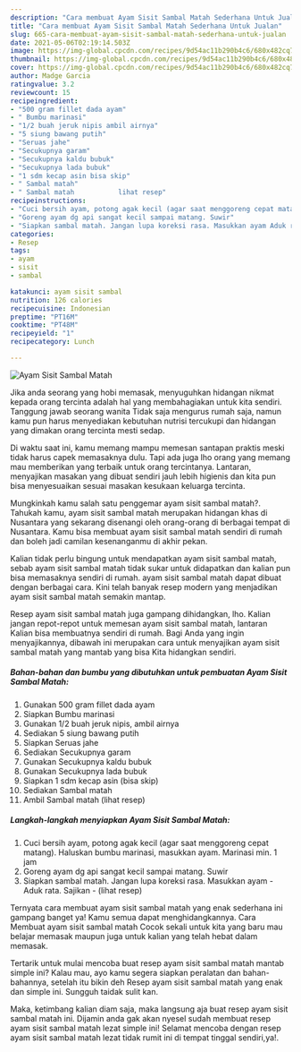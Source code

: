 ```yaml
---
description: "Cara membuat Ayam Sisit Sambal Matah Sederhana Untuk Jualan"
title: "Cara membuat Ayam Sisit Sambal Matah Sederhana Untuk Jualan"
slug: 665-cara-membuat-ayam-sisit-sambal-matah-sederhana-untuk-jualan
date: 2021-05-06T02:19:14.503Z
image: https://img-global.cpcdn.com/recipes/9d54ac11b290b4c6/680x482cq70/ayam-sisit-sambal-matah-foto-resep-utama.jpg
thumbnail: https://img-global.cpcdn.com/recipes/9d54ac11b290b4c6/680x482cq70/ayam-sisit-sambal-matah-foto-resep-utama.jpg
cover: https://img-global.cpcdn.com/recipes/9d54ac11b290b4c6/680x482cq70/ayam-sisit-sambal-matah-foto-resep-utama.jpg
author: Madge Garcia
ratingvalue: 3.2
reviewcount: 15
recipeingredient:
- "500 gram fillet dada ayam"
- " Bumbu marinasi"
- "1/2 buah jeruk nipis ambil airnya"
- "5 siung bawang putih"
- "Seruas jahe"
- "Secukupnya garam"
- "Secukupnya kaldu bubuk"
- "Secukupnya lada bubuk"
- "1 sdm kecap asin bisa skip"
- " Sambal matah"
- " Sambal matah           lihat resep"
recipeinstructions:
- "Cuci bersih ayam, potong agak kecil (agar saat menggoreng cepat matang). Haluskan bumbu marinasi, masukkan ayam. Marinasi min. 1 jam"
- "Goreng ayam dg api sangat kecil sampai matang. Suwir"
- "Siapkan sambal matah. Jangan lupa koreksi rasa. Masukkan ayam Aduk rata. Sajikan           (lihat resep)"
categories:
- Resep
tags:
- ayam
- sisit
- sambal

katakunci: ayam sisit sambal 
nutrition: 126 calories
recipecuisine: Indonesian
preptime: "PT16M"
cooktime: "PT48M"
recipeyield: "1"
recipecategory: Lunch

---
```



![Ayam Sisit Sambal Matah](https://img-global.cpcdn.com/recipes/9d54ac11b290b4c6/680x482cq70/ayam-sisit-sambal-matah-foto-resep-utama.jpg)

Jika anda seorang yang hobi memasak, menyuguhkan hidangan nikmat kepada orang tercinta adalah hal yang membahagiakan untuk kita sendiri. Tanggung jawab seorang  wanita Tidak saja mengurus rumah saja, namun kamu pun harus menyediakan kebutuhan nutrisi tercukupi dan hidangan yang dimakan orang tercinta mesti sedap.

Di waktu  saat ini, kamu memang mampu memesan santapan praktis meski tidak harus capek memasaknya dulu. Tapi ada juga lho orang yang memang mau memberikan yang terbaik untuk orang tercintanya. Lantaran, menyajikan masakan yang dibuat sendiri jauh lebih higienis dan kita pun bisa menyesuaikan sesuai masakan kesukaan keluarga tercinta. 



Mungkinkah kamu salah satu penggemar ayam sisit sambal matah?. Tahukah kamu, ayam sisit sambal matah merupakan hidangan khas di Nusantara yang sekarang disenangi oleh orang-orang di berbagai tempat di Nusantara. Kamu bisa membuat ayam sisit sambal matah sendiri di rumah dan boleh jadi camilan kesenanganmu di akhir pekan.

Kalian tidak perlu bingung untuk mendapatkan ayam sisit sambal matah, sebab ayam sisit sambal matah tidak sukar untuk didapatkan dan kalian pun bisa memasaknya sendiri di rumah. ayam sisit sambal matah dapat dibuat dengan berbagai cara. Kini telah banyak resep modern yang menjadikan ayam sisit sambal matah semakin mantap.

Resep ayam sisit sambal matah juga gampang dihidangkan, lho. Kalian jangan repot-repot untuk memesan ayam sisit sambal matah, lantaran Kalian bisa membuatnya sendiri di rumah. Bagi Anda yang ingin menyajikannya, dibawah ini merupakan cara untuk menyajikan ayam sisit sambal matah yang mantab yang bisa Kita hidangkan sendiri.

<!--inarticleads1-->

##### Bahan-bahan dan bumbu yang dibutuhkan untuk pembuatan Ayam Sisit Sambal Matah:

1. Gunakan 500 gram fillet dada ayam
1. Siapkan  Bumbu marinasi
1. Gunakan 1/2 buah jeruk nipis, ambil airnya
1. Sediakan 5 siung bawang putih
1. Siapkan Seruas jahe
1. Sediakan Secukupnya garam
1. Gunakan Secukupnya kaldu bubuk
1. Gunakan Secukupnya lada bubuk
1. Siapkan 1 sdm kecap asin (bisa skip)
1. Sediakan  Sambal matah
1. Ambil  Sambal matah           (lihat resep)




<!--inarticleads2-->

##### Langkah-langkah menyiapkan Ayam Sisit Sambal Matah:

1. Cuci bersih ayam, potong agak kecil (agar saat menggoreng cepat matang). Haluskan bumbu marinasi, masukkan ayam. Marinasi min. 1 jam
1. Goreng ayam dg api sangat kecil sampai matang. Suwir
1. Siapkan sambal matah. Jangan lupa koreksi rasa. Masukkan ayam - Aduk rata. Sajikan -           (lihat resep)




Ternyata cara membuat ayam sisit sambal matah yang enak sederhana ini gampang banget ya! Kamu semua dapat menghidangkannya. Cara Membuat ayam sisit sambal matah Cocok sekali untuk kita yang baru mau belajar memasak maupun juga untuk kalian yang telah hebat dalam memasak.

Tertarik untuk mulai mencoba buat resep ayam sisit sambal matah mantab simple ini? Kalau mau, ayo kamu segera siapkan peralatan dan bahan-bahannya, setelah itu bikin deh Resep ayam sisit sambal matah yang enak dan simple ini. Sungguh taidak sulit kan. 

Maka, ketimbang kalian diam saja, maka langsung aja buat resep ayam sisit sambal matah ini. Dijamin anda gak akan nyesel sudah membuat resep ayam sisit sambal matah lezat simple ini! Selamat mencoba dengan resep ayam sisit sambal matah lezat tidak rumit ini di tempat tinggal sendiri,ya!.

